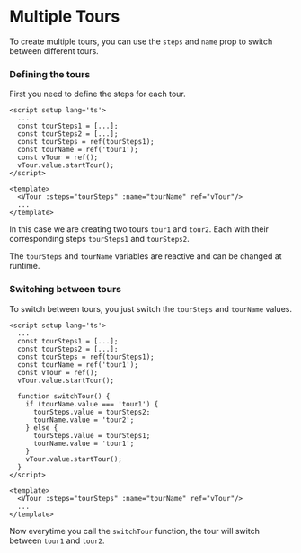 # Multiple Tours
To create multiple tours, you can use the `steps` and `name` prop to switch between different tours.

### Defining the tours
First you need to define the steps for each tour.

```vue{3-7,12}
<script setup lang='ts'>
  ...
  const tourSteps1 = [...];
  const tourSteps2 = [...];
  const tourSteps = ref(tourSteps1);
  const tourName = ref('tour1');
  const vTour = ref();
  vTour.value.startTour();
</script>

<template>
  <VTour :steps="tourSteps" :name="tourName" ref="vTour"/>
  ...
</template>
```
In this case we are creating two tours `tour1` and `tour2`.
Each with their corresponding steps `tourSteps1` and `tourSteps2`.

The `tourSteps` and `tourName` variables are reactive and can be changed at runtime.

### Switching between tours
To switch between tours, you just switch the `tourSteps` and `tourName` values.
```vue{10-19}
<script setup lang='ts'>
  ...
  const tourSteps1 = [...];
  const tourSteps2 = [...];
  const tourSteps = ref(tourSteps1);
  const tourName = ref('tour1');
  const vTour = ref();
  vTour.value.startTour();
  
  function switchTour() {
    if (tourName.value === 'tour1') {
      tourSteps.value = tourSteps2;
      tourName.value = 'tour2';
    } else {
      tourSteps.value = tourSteps1;
      tourName.value = 'tour1';
    }
    vTour.value.startTour();
  }
</script>

<template>
  <VTour :steps="tourSteps" :name="tourName" ref="vTour"/>
  ...
</template>
```
Now everytime you call the `switchTour` function, the tour will switch between `tour1` and `tour2`.